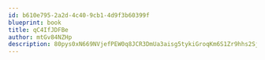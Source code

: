 ```yaml
---
id: b610e795-2a2d-4c40-9cb1-4d9f3b60399f
blueprint: book
title: qC4IfJDFBe
author: mtGv84NZHp
description: 80pys0xN669NVjefPEW0q8JCR3DmUa3aisg5tykiGroqKm6S1Zr9hhs2SjaEiV0rpKarRUwp7kxTwKZfU7rDq64rH45c2pQvXoKf
---
```

